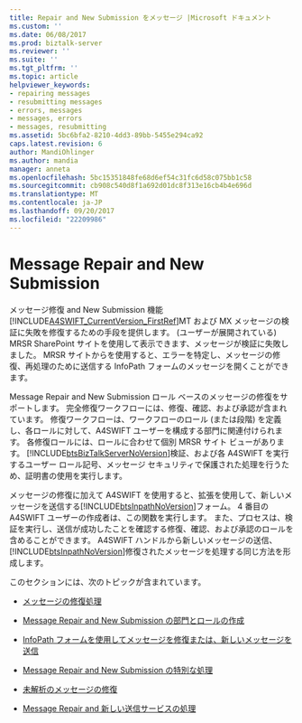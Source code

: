 ```yaml
---
title: Repair and New Submission をメッセージ |Microsoft ドキュメント
ms.custom: ''
ms.date: 06/08/2017
ms.prod: biztalk-server
ms.reviewer: ''
ms.suite: ''
ms.tgt_pltfrm: ''
ms.topic: article
helpviewer_keywords:
- repairing messages
- resubmitting messages
- errors, messages
- messages, errors
- messages, resubmitting
ms.assetid: 5bc6bfa2-8210-4dd3-89bb-5455e294ca92
caps.latest.revision: 6
author: MandiOhlinger
ms.author: mandia
manager: anneta
ms.openlocfilehash: 5bc15351848fe68d6ef54c31fc6d58c075bb1c58
ms.sourcegitcommit: cb908c540d8f1a692d01dc8f313e16cb4b4e696d
ms.translationtype: MT
ms.contentlocale: ja-JP
ms.lasthandoff: 09/20/2017
ms.locfileid: "22209986"
---
```

# <a name="message-repair-and-new-submission"></a>Message Repair and New Submission
メッセージ修復 and New Submission 機能[!INCLUDE[A4SWIFT_CurrentVersion_FirstRef](../../includes/a4swift-currentversion-firstref-md.md)]MT および MX メッセージの検証に失敗を修復するための手段を提供します。 (ユーザーが展開されている) MRSR SharePoint サイトを使用して表示できます、メッセージが検証に失敗しました。 MRSR サイトからを使用すると、エラーを特定し、メッセージの修復、再処理のために送信する InfoPath フォームのメッセージを開くことができます。  
  
 Message Repair and New Submission ロール ベースのメッセージの修復をサポートします。 完全修復ワークフローには、修復、確認、および承認が含まれています。 修復ワークフローは、ワークフローのロール (または段階) を定義し、各ロールに対して、A4SWIFT ユーザーを構成する部門に関連付けられます。 各修復ロールには、ロールに合わせて個別 MRSR サイト ビューがあります。 [!INCLUDE[btsBizTalkServerNoVersion](../../includes/btsbiztalkservernoversion-md.md)]検証、および各 A4SWIFT を実行するユーザー ロール記号、メッセージ セキュリティで保護された処理を行うため、証明書の使用を実行します。  
  
 メッセージの修復に加えて A4SWIFT を使用すると、拡張を使用して、新しいメッセージを送信する[!INCLUDE[btsInpathNoVersion](../../includes/btsinpathnoversion-md.md)]フォーム。 4 番目の A4SWIFT ユーザーの作成者は、この関数を実行します。 また、プロセスは、検証を実行し、送信が成功したことを確認する修復、確認、および承認のロールを含めることができます。 A4SWIFT ハンドルから新しいメッセージの送信、[!INCLUDE[btsInpathNoVersion](../../includes/btsinpathnoversion-md.md)]修復されたメッセージを処理する同じ方法を形成します。  
  
 このセクションには、次のトピックが含まれています。  
  
-   [メッセージの修復処理](../../adapters-and-accelerators/accelerator-swift/message-repair-process.md)  
  
-   [Message Repair and New Submission の部門とロールの作成](../../adapters-and-accelerators/accelerator-swift/creating-departments-and-roles-for-message-repair-and-new-submission.md)  
  
-   [InfoPath フォームを使用してメッセージを修復または、新しいメッセージを送信](../../adapters-and-accelerators/accelerator-swift/using-an-infopath-form-to-repair-a-message-or-submit-a-new-message.md)  
  
-   [Message Repair and New Submission の特別な処理](../../adapters-and-accelerators/accelerator-swift/special-processing-in-message-repair-and-new-submission.md)  
  
-   [未解析のメッセージの修復](../../adapters-and-accelerators/accelerator-swift/repairing-unparsed-messages.md)  
  
-   [Message Repair and 新しい送信サービスの処理](../../adapters-and-accelerators/accelerator-swift/message-repair-and-new-submission-service-processing.md)